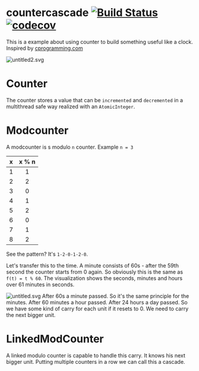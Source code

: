 # countercascade  [![Build Status](https://travis-ci.org/No3x/countercascade.svg?branch=master)](https://travis-ci.org/No3x/countercascade) [![codecov](https://codecov.io/gh/No3x/countercascade/branch/master/graph/badge.svg)](https://codecov.io/gh/No3x/countercascade)
This is a example about using counter to build something useful like a clock. 
Inspired by [cprogramming.com](http://www.cprogramming.com/tips/tip/increment-and-decrement-counters-with-rollover)

![untitled2.svg](https://rawgit.com/No3x/countercascade/master/assets/countersClassDiagram.svg)
# Counter
The counter stores a value that can be `incremented` and `decremented` in a multithread safe way realized with an `AtomicInteger`.

# Modcounter
A modcounter is s modulo `n` counter. Example `n = 3`

|  x  |  x % n  |
|:---:|:-------:|
|  1  |    1    |
|  2  |    2    |
|  3  |    0    |
|  4  |    1    |
|  5  |    2    |
|  6  |    0    |
|  7  |    1    |
|  8  |    2    |
See the pattern? It's `1-2-0-1-2-0`.

Let's transfer this to the time. A minute consists of 60s - after the 59th second the counter starts from 0 again. 
So obviously this is the same as `f(t) = t % 60`.
The visualization shows the seconds, minutes and hours over 61 minutes in seconds.

![untitled.svg](https://rawgit.com/No3x/countercascade/master/assets/counters.svg)
After 60s a minute passed. So it's the same principle for the minutes. After 60 minutes a hour passed. After 24 hours a day passed.
So we have some kind of carry for each unit if it resets to 0. We need to carry the next bigger unit.

# LinkedModCounter
A linked modulo counter is capable to handle this carry. It knows his next bigger unit. Putting multiple counters in a row we can call this a cascade.
